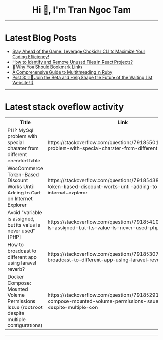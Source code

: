 <h1 align="center">Hi 👋, I'm Tran Ngoc Tam</h1>

---

# Latest Blog Posts 
<!-- BLOG-POST-LIST:START -->
- [Stay Ahead of the Game: Leverage Chokidar CLI to Maximize Your Coding Efficiency!](https://dev.to/thesohailjafri/stay-ahead-of-the-game-leverage-chokidar-cli-to-maximize-your-coding-efficiency-5d4n)
- [How to Identify and Remove Unused Files in React Projects?](https://dev.to/vishesh-tiwari/how-to-identify-and-remove-unused-files-in-react-projects-2ldi)
- [🔗 Why You Should Bookmark Links](https://dev.to/sammytran/why-you-should-bookmark-links-22)
- [A Comprehensive Guide to Multithreading in Ruby](https://dev.to/daviducolo/a-comprehensive-guide-to-multithreading-in-ruby-3f04)
- [Post 3: 💡🚀 Join the Beta and Help Shape the Future of the Waiting List Website! 🎉](https://dev.to/harold_defree/post-3-join-the-beta-and-help-shape-the-future-of-the-waiting-list-website-5eem)
<!-- BLOG-POST-LIST:END -->

---

# Latest stack oveflow activity
<table>
  <tr><th>Title</th><th>Link</th></tr>
  <!-- STACKOVERFLOW:START --><tr><td>PHP MySql problem with special charater from different encoded table</td><td>https://stackoverflow.com/questions/79185501/php-mysql-problem-with-special-charater-from-different-encoded-table</td></tr><tr><td>WooCommerce Token-Based Discount Works Until Adding to Cart on Internet Explorer</td><td>https://stackoverflow.com/questions/79185438/woocommerce-token-based-discount-works-until-adding-to-cart-on-internet-explorer</td></tr><tr><td>Avoid &quot;variable is assigned, but its value is never used&quot; [PHP]</td><td>https://stackoverflow.com/questions/79185410/avoid-variable-is-assigned-but-its-value-is-never-used-php</td></tr><tr><td>How to broadcast to different app using laravel reverb?</td><td>https://stackoverflow.com/questions/79185307/how-to-broadcast-to-different-app-using-laravel-reverb</td></tr><tr><td>Docker Compose: Mounted Volume Permissions Issue &lpar;root:root despite multiple configurations&rpar;</td><td>https://stackoverflow.com/questions/79185291/docker-compose-mounted-volume-permissions-issue-rootroot-despite-multiple-con</td></tr><!-- STACKOVERFLOW:END -->
</table>

---


